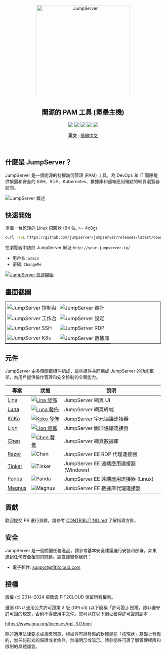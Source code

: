 <div align="center">
  <a name="readme-top"></a>
  <a href="https://jumpserver.org/index-en.html"><img src="https://download.jumpserver.org/images/jumpserver-logo.svg" alt="JumpServer" width="300" /></a>
  
## 開源的 PAM 工具 (堡壘主機)

[![][license-shield]][license-link]
[![][discord-shield]][discord-link]
[![][docker-shield]][docker-link]
[![][github-release-shield]][github-release-link]
[![][github-stars-shield]][github-stars-link]

**英文** · [簡體中文](./README.zh-CN.md)
</div>
<br/>

## 什麼是 JumpServer？

JumpServer 是一個開源的特權訪問管理 (PAM) 工具，為 DevOps 和 IT 團隊提供按需和安全的 SSH、RDP、Kubernetes、數據庫和遠端應用端點的網頁瀏覽器訪問。

![JumpServer 概述](https://github.com/jumpserver/jumpserver/assets/32935519/35a371cb-8590-40ed-88ec-f351f8cf9045)

## 快速開始

準備一台乾淨的 Linux 伺服器 (64 位, >= 4c8g)

```sh
curl -sSL https://github.com/jumpserver/jumpserver/releases/latest/download/quick_start.sh | bash
```

在瀏覽器中訪問 JumpServer 網址 `http://your-jumpserver-ip/`
- 用戶名: `admin`
- 密碼: `ChangeMe`

[![JumpServer 快速開始](https://github.com/user-attachments/assets/0f32f52b-9935-485e-8534-336c63389612)](https://www.youtube.com/watch?v=UlGYRbKrpgY "JumpServer 快速開始")

## 畫面截圖

<table style="border-collapse: collapse; border: 1px solid black;">
  <tr>
    <td style="padding: 5px;background-color:#fff;"><img src= "https://github.com/jumpserver/jumpserver/assets/32935519/99fabe5b-0475-4a53-9116-4c370a1426c4" alt="JumpServer 控制台"   /></td>
    <td style="padding: 5px;background-color:#fff;"><img src= "https://github.com/jumpserver/jumpserver/assets/32935519/a424d731-1c70-4108-a7d8-5bbf387dda9a" alt="JumpServer 審計"   /></td>
  </tr>

  <tr>
    <td style="padding: 5px;background-color:#fff;"><img src= "https://github.com/jumpserver/jumpserver/assets/32935519/393d2c27-a2d0-4dea-882d-00ed509e00c9" alt="JumpServer 工作台"   /></td>
    <td style="padding: 5px;background-color:#fff;"><img src= "https://github.com/jumpserver/jumpserver/assets/32935519/3a2611cd-8902-49b8-b82b-2a6dac851f3e" alt="JumpServer 設定"   /></td>
  </tr>

  <tr>
    <td style="padding: 5px;background-color:#fff;"><img src= "https://github.com/jumpserver/jumpserver/assets/32935519/1e236093-31f7-4563-8eb1-e36d865f1568" alt="JumpServer SSH"   /></td>
    <td style="padding: 5px;background-color:#fff;"><img src= "https://github.com/jumpserver/jumpserver/assets/32935519/69373a82-f7ab-41e8-b763-bbad2ba52167" alt="JumpServer RDP"   /></td>
  </tr>
  <tr>
    <td style="padding: 5px;background-color:#fff;"><img src= "https://github.com/jumpserver/jumpserver/assets/32935519/5bed98c6-cbe8-4073-9597-d53c69dc3957" alt="JumpServer K8s"   /></td>
    <td style="padding: 5px;background-color:#fff;"><img src= "https://github.com/jumpserver/jumpserver/assets/32935519/b80ad654-548f-42bc-ba3d-c1cfdf1b46d6" alt="JumpServer 數據庫"   /></td>
  </tr>
</table>

## 元件

JumpServer 由多個關鍵組件組成，這些組件共同構成 JumpServer 的功能框架，為用戶提供操作管理和安全控制的全面能力。

| 專案                                                  | 狀態                                                                                                                                                                 | 說明                                                                                                 |
|--------------------------------------------------------|------------------------------------------------------------------------------------------------------------------------------------------------------------------------|-----------------------------------------------------------------------------------------------------|
| [Lina](https://github.com/jumpserver/lina)             | <a href="https://github.com/jumpserver/lina/releases"><img alt="Lina 發佈" src="https://img.shields.io/github/release/jumpserver/lina.svg" /></a>                   | JumpServer 網頁 UI                                                                                   |
| [Luna](https://github.com/jumpserver/luna)             | <a href="https://github.com/jumpserver/luna/releases"><img alt="Luna 發佈" src="https://img.shields.io/github/release/jumpserver/luna.svg" /></a>                   | JumpServer 網頁終端                                                                                 |
| [KoKo](https://github.com/jumpserver/koko)             | <a href="https://github.com/jumpserver/koko/releases"><img alt="Koko 發佈" src="https://img.shields.io/github/release/jumpserver/koko.svg" /></a>                   | JumpServer 字元協議連接器                                                                           |
| [Lion](https://github.com/jumpserver/lion)             | <a href="https://github.com/jumpserver/lion/releases"><img alt="Lion 發佈" src="https://img.shields.io/github/release/jumpserver/lion.svg" /></a>                   | JumpServer 圖形協議連接器                                                                           |
| [Chen](https://github.com/jumpserver/chen)             | <a href="https://github.com/jumpserver/chen/releases"><img alt="Chen 發佈" src="https://img.shields.io/github/release/jumpserver/chen.svg" />                       | JumpServer 網頁數據庫                                                                                 |  
| [Razor](https://github.com/jumpserver/razor)           | <img alt="Chen" src="https://img.shields.io/badge/release-private-red" />                                                                                              | JumpServer EE RDP 代理連接器                                                                          |
| [Tinker](https://github.com/jumpserver/tinker)         | <img alt="Tinker" src="https://img.shields.io/badge/release-private-red" />                                                                                            | JumpServer EE 遠端應用連接器 (Windows)                                                              |
| [Panda](https://github.com/jumpserver/Panda)           | <img alt="Panda" src="https://img.shields.io/badge/release-private-red" />                                                                                             | JumpServer EE 遠端應用連接器 (Linux)                                                                |
| [Magnus](https://github.com/jumpserver/magnus)         | <img alt="Magnus" src="https://img.shields.io/badge/release-private-red" />                                                                                            | JumpServer EE 數據庫代理連接器                                                                       |

## 貢獻

歡迎提交 PR 進行貢獻。請參考 [CONTRIBUTING.md][contributing-link] 了解指導方針。

## 安全

JumpServer 是一個關鍵任務產品。請參考基本安全建議進行安裝和部署。如果遇到任何安全相關的問題，請直接聯繫我們：

- 電子郵件: support@fit2cloud.com

## 授權

版權 (c) 2014-2024 飛致雲 FIT2CLOUD 保留所有權利。

遵循 GNU 通用公共許可證第 3 版 (GPLv3) (以下簡稱「許可證」) 授權。除非遵守許可證的規定，否則不得使用本文件。您可以在以下網址獲得許可證的副本

https://www.gnu.org/licenses/gpl-3.0.html

除非適用法律要求或書面同意，根據許可證發佈的軟體是在「按現狀」基礎上發佈的，無任何形式的保證或者條件，無論明示或暗示。請參閱許可證了解管理權限和限制的具體語言。

<!-- JumpServer 官方連結 -->
[docs-link]: https://jumpserver.com/docs
[discord-link]: https://discord.com/invite/W6vYXmAQG2
[contributing-link]: https://github.com/jumpserver/jumpserver/blob/dev/CONTRIBUTING.md

<!-- JumpServer 其他連結-->
[license-link]: https://www.gnu.org/licenses/gpl-3.0.html
[docker-link]: https://hub.docker.com/u/jumpserver
[github-release-link]: https://github.com/jumpserver/jumpserver/releases/latest
[github-stars-link]: https://github.com/jumpserver/jumpserver
[github-issues-link]: https://github.com/jumpserver/jumpserver/issues

<!-- 標誌鏈接-->
[github-release-shield]: https://img.shields.io/github/v/release/jumpserver/jumpserver
[github-stars-shield]: https://img.shields.io/github/stars/jumpserver/jumpserver?color=%231890FF&style=flat-square
[docker-shield]: https://img.shields.io/docker/pulls/jumpserver/jms_all.svg
[license-shield]: https://img.shields.io/github/license/jumpserver/jumpserver
[discord-shield]: https://img.shields.io/discord/1194233267294052363?style=flat&logo=discord&logoColor=%23f5f5f5&labelColor=%235462eb&color=%235462eb

<!-- 圖片鏈接 -->